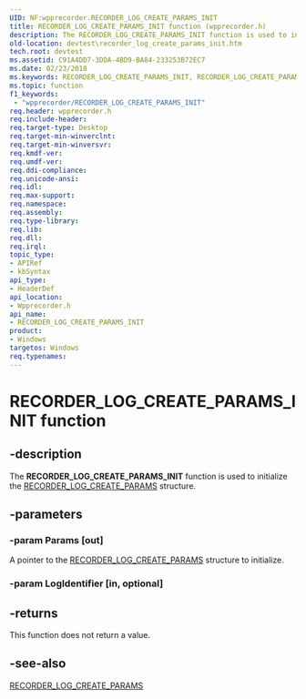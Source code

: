 ```yaml
---
UID: NF:wpprecorder.RECORDER_LOG_CREATE_PARAMS_INIT
title: RECORDER_LOG_CREATE_PARAMS_INIT function (wpprecorder.h)
description: The RECORDER_LOG_CREATE_PARAMS_INIT function is used to initialize the RECORDER_LOG_CREATE_PARAMS structure.
old-location: devtest\recorder_log_create_params_init.htm
tech.root: devtest
ms.assetid: C91A4DD7-3DDA-4BD9-BA84-233253B72EC7
ms.date: 02/23/2018
ms.keywords: RECORDER_LOG_CREATE_PARAMS_INIT, RECORDER_LOG_CREATE_PARAMS_INIT function [Driver Development Tools], devtest.recorder_log_create_params_init, wpprecorder/RECORDER_LOG_CREATE_PARAMS_INIT
ms.topic: function
f1_keywords:
 - "wpprecorder/RECORDER_LOG_CREATE_PARAMS_INIT"
req.header: wpprecorder.h
req.include-header: 
req.target-type: Desktop
req.target-min-winverclnt: 
req.target-min-winversvr: 
req.kmdf-ver: 
req.umdf-ver: 
req.ddi-compliance: 
req.unicode-ansi: 
req.idl: 
req.max-support: 
req.namespace: 
req.assembly: 
req.type-library: 
req.lib: 
req.dll: 
req.irql: 
topic_type:
- APIRef
- kbSyntax
api_type:
- HeaderDef
api_location:
- Wpprecorder.h
api_name:
- RECORDER_LOG_CREATE_PARAMS_INIT
product:
- Windows
targetos: Windows
req.typenames: 
---
```


# RECORDER_LOG_CREATE_PARAMS_INIT function


## -description


The <b>RECORDER_LOG_CREATE_PARAMS_INIT</b> function is used to initialize the <a href="https://docs.microsoft.com/windows-hardware/drivers/ddi/content/wpprecorder/ns-wpprecorder-_recorder_log_create_params">RECORDER_LOG_CREATE_PARAMS</a> structure.


## -parameters




### -param Params [out]

A pointer to the <a href="https://docs.microsoft.com/windows-hardware/drivers/ddi/content/wpprecorder/ns-wpprecorder-_recorder_log_create_params">RECORDER_LOG_CREATE_PARAMS</a> structure to initialize.


### -param LogIdentifier [in, optional]


## -returns



This function does not return a value.




## -see-also




<a href="https://docs.microsoft.com/windows-hardware/drivers/ddi/content/wpprecorder/ns-wpprecorder-_recorder_log_create_params">RECORDER_LOG_CREATE_PARAMS</a>
 

 


